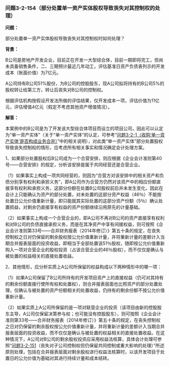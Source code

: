 ### 问题3-2-154（部分处置单一资产实体股权导致丧失对其控制权的处理）

**问题：**

部分处置单一资产实体股权导致丧失对其控制权时如何处理？

**背景：**

B公司是房地产开发企业，目前正在开发一大型综合体，目前一期即将完工，但尚未具备销售条件，二、三期预计最近几年动工，评估基准日资产负债表列示的开发成本（账面价值）为7亿元。

A公司持有B公司51%股份，为B公司的控股股东，现A公司拟将持有的B公司5%的股权转让给第三方，转让后丧失对B公司的控制权。

根据评估机构按假设开发法所做的评估结果，仅开发成本一项，评估价值为11亿元，评估增值4亿元（假定不考虑其他资产增值情况）。

**解答：**

本案例中的B公司是为了开发该大型综合体项目而设立的项目公司，因此可以认定为“单一资产实体”（关于“单一资产实体”的认定，可参考“[问题3-2-1（收购‘单一资产实体’是否构成业务合并）](#_Toc28563872)”中的相关说明），对此类“单一资产实体”部分处置股权导致丧失控制权的情形，应考虑所有相关事实和情况确定会计处理方案。

1、如果部分处置股权后B公司成为一个合营安排，则应根据《企业会计准则第40号——合营安排》的规定，分析该安排是属于共同经营还是合营企业。

（1）如果事实上构成一项共同经营的，则因为“合营方对该安排中的相关资产和负债分别享有权利和承担义务”，即A公司作为合营方仍然对该资产中的相应份额直接享有权利和承担义务，这部分份额在处置B公司股权前后并未发生变化，因此在会计上只能确认为资产的部分处置，对未处置的这部分资产权益（46％）不能按处置日公允价值重新计量，即只能就其实际处置的这部分资产份额（5％）确认处置损益，对剩余仍直接享有权益的资产份额继续沿用原先的计量基础。

（2）如果事实上构成一个合营企业的，即A公司不再对B公司的资产直接享有权利和对B公司的负债直接承担义务，而是在其净资产中享有间接权益，则可按照《企业会计准则第33号——合并财务报表（2014年修订）》第五十条的规定，在丧失控制权之日对仍保留的剩余股权按公允价值重新计量，并将重新计量的差额计入当期合并报表层面的投资收益，即相当于全部处置该51％股权，随即按公允价值重新购入一项对合营企业的股权投资（占该合营企业的46％股权），而不仅仅是确认与被处置的权益相关的直接处置收益。

2、其他情形，应分析实质上A公司所保留的权益构成以下两种情形中的哪一项：

（1）如果A公司保留了B公司所持有的开发项目资产上的直接权益（仍可对其持有的剩余份额直接行使所有权和处置权），则合并报表层面也比照资产的部分处置处理，仅确认与被处置的资产份额相关的处置收益，仍持有的剩余份额不按公允价值重新计量。

（2）如果实质上A公司所保留的是一项对联营企业的投资（该项目由新的控股股东主导，A公司仅保留决策参与权；也可能没有控股股东），则可按照《企业会计准则第33号——合并财务报表（2014年修订）》第五十条的规定，在丧失控制权之日对仍保留的剩余股权按公允价值重新计量，并将重新计量的差额计入当期合并报表层面的投资收益，而不仅仅是确认与被处置的权益相关的直接处置收益。在这种情况下，A公司对B公司的剩余股权投资应采用权益法核算，具体会计处理可参照“[问题3-2-151](#_Hlk28791307)（丧失对子公司控制权但仍保留共同控制或重大影响的处理）”所述原则处理，包括在合并报表层面对剩余股权进行权益法核算时，以该开发项目于处置日的公允价值为基础对其进行持续计量和成本结转。